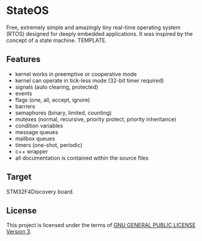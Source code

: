 StateOS
=======

Free, extremely simple and amazingly tiny real-time operating system (RTOS) designed for deeply embedded applications.
It was inspired by the concept of a state machine.
TEMPLATE.

Features
--------

- kernel works in preemptive or cooperative mode
- kernel can operate in tick-less mode (32-bit timer required)
- signals (auto clearing, protected)
- events
- flags (one, all, accept, ignore)
- barriers
- semaphores (binary, limited, counting)
- mutexes (normal, recursive, priority protect, priority inheritance)
- condition variables
- message queues
- mailbox queues
- timers (one-shot, periodic)
- c++ wrapper
- all documentation is contained within the source files

Target
-------

STM32F4Discovery board.

License
-------

This project is licensed under the terms of [GNU GENERAL PUBLIC LICENSE Version 3](http://www.gnu.org/philosophy/why-not-lgpl.html).
